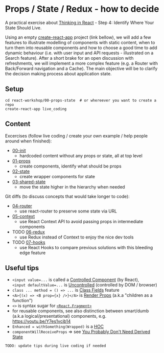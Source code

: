 # Props / State / Redux - how to decide

A practical exercise about [Thinking in React](https://reactjs.org/docs/thinking-in-react.html#step-4-identify-where-your-state-should-live) - Step 4: Identify Where Your State Should Live.

Using an empty [create-react-app]( https://github.com/facebook/create-react-app) project (link bellow), we will add a few features to illustrate modelling of components with static content, when to turn them into reusable components and how to choose a good time to add dynamic behaviour (i.e. with user input and API requests - illustrated on a Search feature). After a short brake for an open discussion with refreshments, we will implement a more complex feature (e.g. a Router with Back/Forward navigation and a Cache). The main objective will be to clarify the decision making process about application state.

## Setup

```
cd react-workshop/00-props-state  # or whereever you want to create a repo
create-react-app live_coding
```

## Content

Excercises (follow live coding / create your own example / help people around when finished):

* [00-init](https://github.com/msd-code-academy/react-workshop/pull/2/commits/d81f4537be988531828311029937428383a94d3b)
  - hardcoded content without any props or state, all at top level
* [01-props](https://github.com/msd-code-academy/react-workshop/pull/2/commits/22d64a3032b6b50b636bbbca3ef38fa090d17f66)
  - create components, identify what should be props
* [02-state](https://github.com/msd-code-academy/react-workshop/pull/2/commits/a895efd0b4e17445a7d2e0c5fae404d327776ce1)
  - create wrapper components for state
* [03-shared-state](https://github.com/msd-code-academy/react-workshop/pull/2/commits/1a1ab7735d40ac0d788e1b92a44d60e7342ca2e4)
  - move the state higher in the hierarchy when needed

Git diffs (to discuss concepts that would take longer to code):

* [04-router](https://github.com/msd-code-academy/react-workshop/pull/2/commits/e36985d36276101782534b8a27a30665e7a324bf)
  - use react-router to preserve some state via URL
* [05-context](https://github.com/msd-code-academy/react-workshop/pull/2/commits/7b01848b9f7635ae8bc9d9f75f8a35d19283c76f)
  - use React Context API to avoid passing props in intermediate components
* TODO [06-redux]()
  - use Redux instead of Context to enjoy the nice dev tools
* TODO [07-hooks]()
  - use React Hooks to compare previous solutions with this bleeding edge feature

## Useful tips

* `<input value=...` is called a [Controlled Component](https://reactjs.org/docs/forms.html#controlled-components) (by React),<br>
  `<input defaultValue=...` is [Uncontrolled](https://reactjs.org/docs/uncontrolled-components.html) (controlled by DOM / browser)
* `class ... method = () => ...` is [Class Fields](https://github.com/tc39/proposal-class-fields) feature
* `<A>{(x) => <B prop={x} />}</A>` is [Render Props](https://reactjs.org/docs/render-props.html) (a.k.a "children as a function")
* `<>` is syntax sugar for [`<React.Fragment>`](https://reactjs.org/docs/fragments.html#short-syntax)
* for reusable components, see also distinction between smart/dumb (a.k.a logical/presentational) components, e.g. https://youtu.be/Y7es1vcib14
* `Enhanced = withSomething(Wrapped)` is a [HOC](https://reactjs.org/docs/higher-order-components.html)
* `componentWillReceiveProps` => see [You Probably Don't Need Derived State](https://reactjs.org/blog/2018/06/07/you-probably-dont-need-derived-state.html)

`TODO: update tips during live coding if needed`

